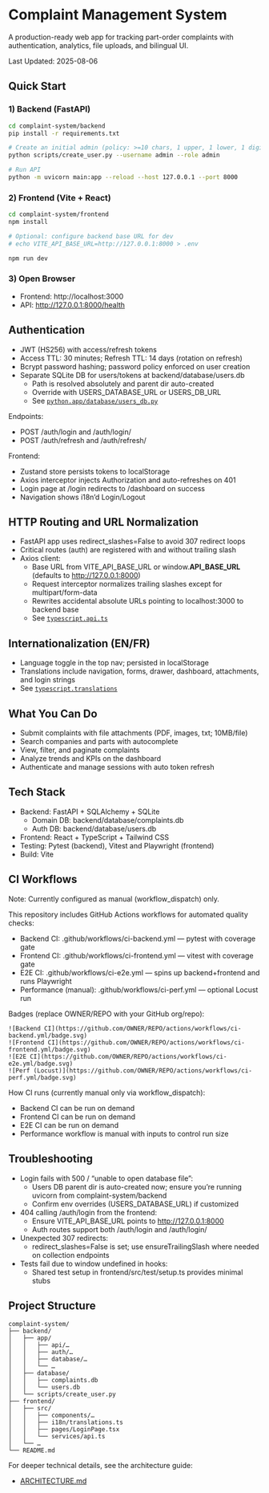 # Complaint Management System

A production-ready web app for tracking part-order complaints with authentication, analytics, file uploads, and bilingual UI.

Last Updated: 2025-08-06

## Quick Start

### 1) Backend (FastAPI)
```bash
cd complaint-system/backend
pip install -r requirements.txt

# Create an initial admin (policy: >=10 chars, 1 upper, 1 lower, 1 digit)
python scripts/create_user.py --username admin --role admin

# Run API
python -m uvicorn main:app --reload --host 127.0.0.1 --port 8000
```

### 2) Frontend (Vite + React)
```bash
cd complaint-system/frontend
npm install

# Optional: configure backend base URL for dev
# echo VITE_API_BASE_URL=http://127.0.0.1:8000 > .env

npm run dev
```

### 3) Open Browser
- Frontend: http://localhost:3000
- API: http://127.0.0.1:8000/health

## Authentication

- JWT (HS256) with access/refresh tokens
- Access TTL: 30 minutes; Refresh TTL: 14 days (rotation on refresh)
- Bcrypt password hashing; password policy enforced on user creation
- Separate SQLite DB for users/tokens at backend/database/users.db
  - Path is resolved absolutely and parent dir auto-created
  - Override with USERS_DATABASE_URL or USERS_DB_URL
  - See [`python.app/database/users_db.py`](complaint-system/backend/app/database/users_db.py:1)

Endpoints:
- POST /auth/login and /auth/login/
- POST /auth/refresh and /auth/refresh/

Frontend:
- Zustand store persists tokens to localStorage
- Axios interceptor injects Authorization and auto-refreshes on 401
- Login page at /login redirects to /dashboard on success
- Navigation shows i18n’d Login/Logout

## HTTP Routing and URL Normalization

- FastAPI app uses redirect_slashes=False to avoid 307 redirect loops
- Critical routes (auth) are registered with and without trailing slash
- Axios client:
  - Base URL from VITE_API_BASE_URL or window.__API_BASE_URL__ (defaults to http://127.0.0.1:8000)
  - Request interceptor normalizes trailing slashes except for multipart/form-data
  - Rewrites accidental absolute URLs pointing to localhost:3000 to backend base
  - See [`typescript.api.ts`](complaint-system/frontend/src/services/api.ts:1)

## Internationalization (EN/FR)

- Language toggle in the top nav; persisted in localStorage
- Translations include navigation, forms, drawer, dashboard, attachments, and login strings
- See [`typescript.translations`](complaint-system/frontend/src/i18n/translations.ts:1)

## What You Can Do

- Submit complaints with file attachments (PDF, images, txt; 10MB/file)
- Search companies and parts with autocomplete
- View, filter, and paginate complaints
- Analyze trends and KPIs on the dashboard
- Authenticate and manage sessions with auto token refresh

## Tech Stack

- Backend: FastAPI + SQLAlchemy + SQLite
  - Domain DB: backend/database/complaints.db
  - Auth DB: backend/database/users.db
- Frontend: React + TypeScript + Tailwind CSS
- Testing: Pytest (backend), Vitest and Playwright (frontend)
- Build: Vite

## CI Workflows

Note: Currently configured as manual (workflow_dispatch) only.

This repository includes GitHub Actions workflows for automated quality checks:

- Backend CI: .github/workflows/ci-backend.yml — pytest with coverage gate
- Frontend CI: .github/workflows/ci-frontend.yml — vitest with coverage gate
- E2E CI: .github/workflows/ci-e2e.yml — spins up backend+frontend and runs Playwright
- Performance (manual): .github/workflows/ci-perf.yml — optional Locust run

Badges (replace OWNER/REPO with your GitHub org/repo):
```
![Backend CI](https://github.com/OWNER/REPO/actions/workflows/ci-backend.yml/badge.svg)
![Frontend CI](https://github.com/OWNER/REPO/actions/workflows/ci-frontend.yml/badge.svg)
![E2E CI](https://github.com/OWNER/REPO/actions/workflows/ci-e2e.yml/badge.svg)
![Perf (Locust)](https://github.com/OWNER/REPO/actions/workflows/ci-perf.yml/badge.svg)
```

How CI runs (currently manual only via workflow_dispatch):
- Backend CI can be run on demand
- Frontend CI can be run on demand
- E2E CI can be run on demand
- Performance workflow is manual with inputs to control run size

## Troubleshooting

- Login fails with 500 / “unable to open database file”:
  - Users DB parent dir is auto-created now; ensure you’re running uvicorn from complaint-system/backend
  - Confirm env overrides (USERS_DATABASE_URL) if customized
- 404 calling /auth/login from the frontend:
  - Ensure VITE_API_BASE_URL points to http://127.0.0.1:8000
  - Auth routes support both /auth/login and /auth/login/
- Unexpected 307 redirects:
  - redirect_slashes=False is set; use ensureTrailingSlash where needed on collection endpoints
- Tests fail due to window undefined in hooks:
  - Shared test setup in frontend/src/test/setup.ts provides minimal stubs

## Project Structure
```
complaint-system/
├── backend/
│   ├── app/
│   │   ├── api/…
│   │   ├── auth/…
│   │   ├── database/…
│   │   └── …
│   ├── database/
│   │   ├── complaints.db
│   │   └── users.db
│   └── scripts/create_user.py
├── frontend/
│   ├── src/
│   │   ├── components/…
│   │   ├── i18n/translations.ts
│   │   ├── pages/LoginPage.tsx
│   │   └── services/api.ts
│   └── …
└── README.md
```

For deeper technical details, see the architecture guide:
- [ARCHITECTURE.md](ARCHITECTURE.md:1)
